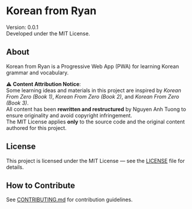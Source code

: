 # Korean from Ryan

Version: 0.0.1  
Developed under the MIT License.

## About
Korean from Ryan is a Progressive Web App (PWA) for learning Korean grammar and vocabulary.

⚠ **Content Attribution Notice**:  
Some learning ideas and materials in this project are inspired by *Korean From Zero (Book 1)*, *Korean From Zero (Book 2)*, and *Korean From Zero (Book 3)*.  
All content has been **rewritten and restructured** by Nguyen Anh Tuong to ensure originality and avoid copyright infringement.  
The MIT License applies **only** to the source code and the original content authored for this project.

## License
This project is licensed under the MIT License — see the [LICENSE](LICENSE) file for details.

## How to Contribute
See [CONTRIBUTING.md](CONTRIBUTING.md) for contribution guidelines.
